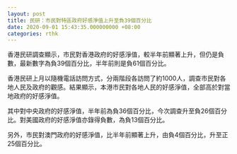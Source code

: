 ```yaml
---
layout: post
title: 民研：市民對特區政府好感淨值上升至負39個百分比
date: 2020-09-01 15:43:35.000000000 +08:00
categories: rthk
---
```


香港民研調查顯示，市民對香港政府的好感淨值，較半年前顯著上升，但仍是負數，最新數字為負39個百分比，半年前則是負61個百分比。

香港民研上月以隨機電話訪問方式，分兩階段各訪問了約1000人，調查市民對各地人民及政府的觀感。結果顯示，本港市民對各地人民的好感淨值，全部高於對當地政府的好感淨值。

其中對中央政府的好感淨值，半年前為負36個百分比，今次調查升至負26個百分比。對美國政府的好感淨值亦錄得負數，為負13個百分比。

另外，市民對澳門政府的好感淨值，比半年前顯著上升，由負4個百分比，升至正25個百分比。
